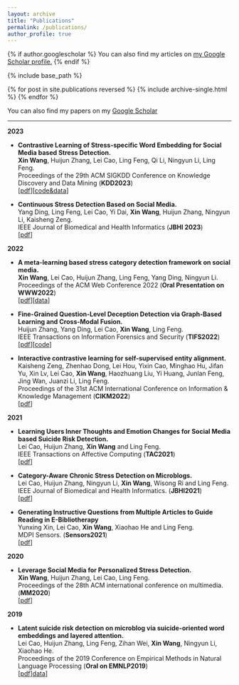 ```yaml
---
layout: archive
title: "Publications"
permalink: /publications/
author_profile: true
---
```


{% if author.googlescholar %}
  You can also find my articles on <u><a href="{{author.googlescholar}}">my Google Scholar profile</a>.</u>
{% endif %}

{% include base_path %}

{% for post in site.publications reversed %}
  {% include archive-single.html %}
{% endfor %}


You can also find my papers on my [Google Scholar](https://scholar.google.com/citations?user=K9-1BcQAAAAJ)

---
**2023**
- **Contrastive Learning of Stress-specific Word Embedding for Social Media based Stress Detection.**<br>
**Xin Wang**, Huijun Zhang, Lei Cao, Ling Feng, Qi Li, Ningyun Li, Ling Feng.<br>
Proceedings of the 29th ACM SIGKDD Conference on Knowledge Discovery and Data Mining (**KDD2023**)<br>
[[pdf](https://dl.acm.org/doi/pdf/10.1145/3485447.3512013)][[code&data](https://github.com/xin-wang18/SSE)]

- **Continuous Stress Detection Based on Social Media.**<br>
Yang Ding, Ling Feng, Lei Cao, Yi Dai, **Xin Wang**, Huijun Zhang, Ningyun Li, Kaisheng Zeng.<br>
IEEE Journal of Biomedical and Health Informatics (**JBHI 2023**)<br>
[[pdf](https://ieeexplore.ieee.org/abstract/document/10151672)]

**2022**
- **A meta-learning based stress category detection framework on social media.**<br>
**Xin Wang**, Lei Cao, Huijun Zhang, Ling Feng, Yang Ding, Ningyun Li.<br>
Proceedings of the ACM Web Conference 2022 (**Oral Presentation on WWW2022**)<br>
[[pdf](https://dl.acm.org/doi/pdf/10.1145/3394171.3413596)][[data](https://github.com/xin-wang18/Categroy-Dataset)]

- **Fine-Grained Question-Level Deception Detection via Graph-Based Learning and Cross-Modal Fusion.**<br>
Huijun Zhang, Yang Ding, Lei Cao, **Xin Wang**, Ling Feng.<br>
IEEE Transactions on Information Forensics and Security (**TIFS2022**)<br>
[[pdf](https://ieeexplore.ieee.org/abstract/document/9808161)][[code](https://github.com/zhjsss12/GCFM-pytorch)]

- **Interactive contrastive learning for self-supervised entity alignment.**<br>
Kaisheng Zeng, Zhenhao Dong, Lei Hou, Yixin Cao, Minghao Hu, Jifan Yu, Xin Lv, Lei Cao, **Xin Wang**, Haozhuang Liu, Yi Huang, Junlan Feng, Jing Wan, Juanzi Li, Ling Feng.<br>
Proceedings of the 31st ACM International Conference on Information & Knowledge Management (**CIKM2022**)<br>
[[pdf](https://dl.acm.org/doi/pdf/10.1145/3511808.3557364)]

**2021**
- **Learning Users Inner Thoughts and Emotion Changes for Social Media based Suicide Risk Detection.**<br>
Lei Cao, Huijun Zhang, **Xin Wang** and Ling Feng.<br>
IEEE Transactions on Affective Computing (**TAC2021**)<br>
[[pdf](https://ieeexplore.ieee.org/abstract/document/9551751)]

- **Category-Aware Chronic Stress Detection on Microblogs.**<br>
Lei Cao, Huijun Zhang, Ningyun Li, **Xin Wang**, Wisong Ri and Ling Feng.<br>
IEEE Journal of Biomedical and Health Informatics. (**JBHI2021**)<br>
[[pdf](https://ieeexplore.ieee.org/abstract/document/9460815)]

- **Generating Instructive Questions from Multiple Articles to Guide Reading in E-Bibliotherapy**<br>
Yunxing Xin, Lei Cao, **Xin Wang**, Xiaohao He and Ling Feng.<br>
MDPI Sensors. (**Sensors2021**)<br>
[[pdf](https://www.mdpi.com/1424-8220/21/9/3223)]

**2020**
- **Leverage Social Media for Personalized Stress Detection.**<br>
**Xin Wang**, Huijun Zhang, Lei Cao, Ling Feng.<br>
Proceedings of the 28th ACM international conference on multimedia. (**MM2020**)<br>
[[pdf](https://dl.acm.org/doi/abs/10.1145/3394171.3413596)]

**2019**
- **Latent suicide risk detection on microblog via suicide-oriented word embeddings and layered attention.**<br>
Lei Cao, Huijun Zhang, Ling Feng, Zihan Wei, **Xin Wang**, Ningyun Li, Xiaohao He.<br>
Proceedings of the 2019 Conference on Empirical Methods in Natural Language Processing (**Oral on EMNLP2019**)<br>
[[pdf](https://arxiv.org/pdf/1910.12038.pdf)][data](https://github.com/bryant03/Sina-Weibo-Dataset)]
